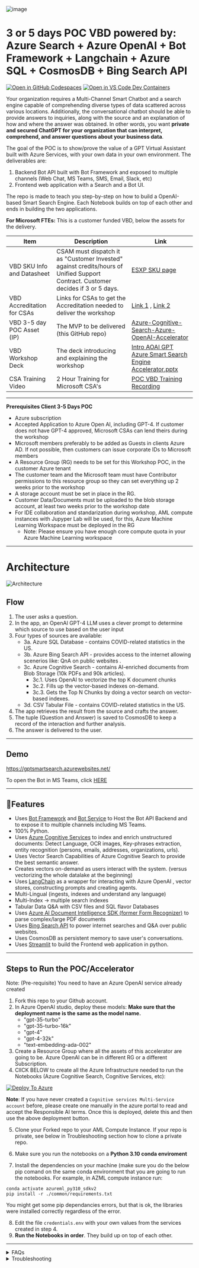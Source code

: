 ![image](https://user-images.githubusercontent.com/113465005/226238596-cc76039e-67c2-46b6-b0bb-35d037ae66e1.png)

# 3 or 5 days POC VBD powered by: Azure Search + Azure OpenAI + Bot Framework + Langchain + Azure SQL + CosmosDB + Bing Search API
[![Open in GitHub Codespaces](https://github.com/codespaces/badge.svg)](https://codespaces.new/MSUSAzureAccelerators/Azure-Cognitive-Search-Azure-OpenAI-Accelerator?quickstart=1)
[![Open in VS Code Dev Containers](https://img.shields.io/static/v1?style=for-the-badge&label=Remote%20-%20Containers&message=Open&color=blue&logo=visualstudiocode)](https://vscode.dev/redirect?url=vscode://ms-vscode-remote.remote-containers/cloneInVolume?url=https://github.com/MSUSAzureAccelerators/Azure-Cognitive-Search-Azure-OpenAI-Accelerator)

Your organization requires a Multi-Channel Smart Chatbot and a search engine capable of comprehending diverse types of data scattered across various locations. Additionally, the conversational chatbot should be able to provide answers to inquiries, along with the source and an explanation of how and where the answer was obtained. In other words, you want **private and secured ChatGPT for your organization that can interpret, comprehend, and answer questions about your business data**.

The goal of the POC is to show/prove the value of a GPT Virtual Assistant built with Azure Services, with your own data in your own environment. The deliverables are:

1. Backend Bot API built with Bot Framework and exposed to multiple channels (Web Chat, MS Teams, SMS, Email, Slack, etc)
2. Frontend web application with a Search and a Bot UI.

The repo is made to teach you step-by-step on how to build a OpenAI-based Smart Search Engine. Each Notebook builds on top of each other and ends in building the two applications.

**For Microsoft FTEs:** This is a customer funded VBD, below the assets for the delivery.

| **Item**                   | **Description**                                                                                                     | **Link**                                                                                                                                                |
|----------------------------|---------------------------------------------------------------------------------------------------------------------|--------------------------------------------------------------------------------------------------------------------------------------------------------|
| VBD SKU Info and Datasheet                   | CSAM must dispatch it as "Customer Invested" against credits/hours of Unified Support Contract. Customer decides if 3 or 5 days.                                      | [ESXP SKU page](https://esxp.microsoft.com/#/omexplanding/services/14486/geo/USA/details/1)                                                                                              |
| VBD Accreditation for CSAs     | Links for CSAs to get the Accreditation needed to deliver the workshop                                                                      | [Link 1](https://learningplayer.microsoft.com/activity/s9261799/launch) , [Link 2](https://learningplayer.microsoft.com/activity/s9264662/launch) |
| VBD 3-5 day POC Asset (IP)  | The MVP to be delivered  (this GitHub repo)                                     | [Azure-Cognitive-Search-Azure-OpenAI-Accelerator](https://github.com/MSUSAzureAccelerators/Azure-Cognitive-Search-Azure-OpenAI-Accelerator)                |
| VBD Workshop Deck          | The deck introducing and explaining the workshop                                                                    | [Intro AOAI GPT Azure Smart Search Engine Accelerator.pptx](https://github.com/MSUSAzureAccelerators/Azure-Cognitive-Search-Azure-OpenAI-Accelerator/blob/main/Intro%20AOAI%20GPT%20Azure%20Smart%20Search%20Engine%20Accelerator.pptx) |
| CSA Training Video         | 2 Hour Training for Microsoft CSA's                                                                    | [POC VBD Training Recording](https://microsoft-my.sharepoint.com/:v:/p/jheseltine/EbxoBjWHJ-NJsnAM3qWXvVQBTK28SW7hgIrn7KaAJ77yaA?e=abiunn) |


---
**Prerequisites Client 3-5 Days POC**
* Azure subscription
* Accepted Application to Azure Open AI, including GPT-4. If customer does not have GPT-4 approved, Microsoft CSAs can lend theirs during the workshop
* Microsoft members preferably to be added as Guests in clients Azure AD. If not possible, then customers can issue corporate IDs to Microsoft members
* A Resource Group (RG)  needs to be set for this Workshop POC, in the customer Azure tenant
* The customer team and the Microsoft team must have Contributor permissions to this resource group so they can set everything up 2 weeks prior to the workshop
* A storage account must be set in place in the RG.
* Customer Data/Documents must be uploaded to the blob storage account, at least two weeks prior to the workshop date
* For IDE collaboration and standarization during workshop, AML compute instances with Jupyper Lab will be used, for this, Azure Machine Learning Workspace must be deployed in the RG
   * Note: Please ensure you have enough core compute quota in your Azure Machine Learning workspace 

---
# Architecture 
![Architecture](./images/GPT-Smart-Search-Architecture.jpg "Architecture")

## Flow
1. The user asks a question.
2. In the app, an OpenAI GPT-4 LLM uses a clever prompt to determine which source to use based on the user input
3. Four types of sources are available:
   * 3a. Azure SQL Database - contains COVID-related statistics in the US.
   * 3b. Azure Bing Search API - provides access to the internet allowing scenerios like: QnA on public websites .
   * 3c. Azure Cognitive Search - contains AI-enriched documents from Blob Storage (10k PDFs and 90k articles).
      * 3c.1. Uses OpenAI to vectorize the top K document chunks
      * 3c.2. Fills up the vector-based indexes on-demand.
      * 3c.3. Gets the Top N Chunks by doing a vector search on vector-based indexes.
   * 3d. CSV Tabular File - contains COVID-related statistics in the US.
4. The app retrieves the result from the source and crafts the answer.
5. The tuple (Question and Answer) is saved to CosmosDB to keep a record of the interaction and further analysis.
6. The answer is delivered to the user.

---
## Demo

https://gptsmartsearch.azurewebsites.net/

To open the Bot in MS Teams, click [HERE](https://teams.microsoft.com/l/chat/0/0?users=28:5d583679-8196-4673-9d77-c294c010bca5)

---

## 🔧**Features**

   - Uses [Bot Framework](https://dev.botframework.com/) and [Bot Service](https://azure.microsoft.com/en-us/products/bot-services/) to Host the Bot API Backend and to expose it to multiple channels including MS Teams.
   - 100% Python.
   - Uses [Azure Cognitive Services](https://azure.microsoft.com/en-us/products/cognitive-services/) to index and enrich unstructured documents: Detect Language, OCR images, Key-phrases extraction, entity recognition (persons, emails, addresses, organizations, urls).
   - Uses Vector Search Capabilities of Azure Cognitive Search to provide the best semantic answer.
   - Creates vectors on-demand as users interact with the system. (versus vectorizing the whole datalake at the beginning)
   - Uses [LangChain](https://langchain.readthedocs.io/en/latest/) as a wrapper for interacting with Azure OpenAI , vector stores, constructing prompts and creating agents.
   - Multi-Lingual (ingests, indexes and understand any language)
   - Multi-Index -> multiple search indexes
   - Tabular Data Q&A with CSV files and SQL flavor Databases
   - Uses [Azure AI Document Intelligence SDK (former Form Recognizer)](https://learn.microsoft.com/en-us/azure/ai-services/document-intelligence/overview?view=doc-intel-3.0.0) to parse complex/large PDF documents
   - Uses [Bing Search API](https://www.microsoft.com/en-us/bing/apis) to power internet searches and Q&A over public websites.
   - Uses CosmosDB as persistent memory to save user's conversations.
   - Uses [Streamlit](https://streamlit.io/) to build the Frontend web application in python.
   

---

## **Steps to Run the POC/Accelerator**

Note: (Pre-requisite) You need to have an Azure OpenAI service already created

1. Fork this repo to your Github account.
2. In Azure OpenAI studio, deploy these models: **Make sure that the deployment name is the same as the model name.**
   - "gpt-35-turbo"
   - "gpt-35-turbo-16k"
   - "gpt-4"
   - "gpt-4-32k"
   - "text-embedding-ada-002"
3. Create a Resource Group where all the assets of this accelerator are going to be. Azure OpenAI can be in different RG or a different Subscription.
4. ClICK BELOW to create all the Azure Infrastructure needed to run the Notebooks (Azure Cognitive Search, Cognitive Services, etc):

[![Deploy To Azure](https://aka.ms/deploytoazurebutton)](https://portal.azure.com/#create/Microsoft.Template/uri/https%3A%2F%2Fraw.githubusercontent.com%2Flapate22%2FAzure-Cognitive-Search-Azure-OpenAI-Accelerator-v2%2Fmain%2Fazuredeploy.json) 

**Note**: If you have never created a `Cognitive services Multi-Service account` before, please create one manually in the azure portal to read and accept the Responsible AI terms. Once this is deployed, delete this and then use the above deployment button.

5. Clone your Forked repo to your AML Compute Instance. If your repo is private, see below in Troubleshooting section how to clone a private repo.

6. Make sure you run the notebooks on a **Python 3.10 conda enviroment**
7. Install the dependencies on your machine (make sure you do the below pip comand on the same conda environment that you are going to run the notebooks. For example, in AZML compute instance run:
```
conda activate azureml_py310_sdkv2
pip install -r ./common/requirements.txt
```

You might get some pip dependancies errors, but that is ok, the libraries were installed correctly regardless of the error.

8. Edit the file `credentials.env` with your own values from the services created in step 4.
9. **Run the Notebooks in order**. They build up on top of each other.

---

<details>

<summary>FAQs</summary>
  
## **FAQs**

1. **Why use Azure Cognitive Search engine to provide the context for the LLM and not fine tune the LLM instead?**

A: Quoting the [OpenAI documentation](https://platform.openai.com/docs/guides/fine-tuning): "GPT-3 has been pre-trained on a vast amount of text from the open internet. When given a prompt with just a few examples, it can often intuit what task you are trying to perform and generate a plausible completion. This is often called "few-shot learning.
Fine-tuning improves on few-shot learning by training on many more examples than can fit in the prompt, letting you achieve better results on a wide number of tasks. Once a model has been fine-tuned, you won't need to provide examples in the prompt anymore. This **saves costs and enables lower-latency requests**"

However, fine-tuning the model requires providing hundreds or thousands of Prompt and Completion tuples, which are essentially query-response samples. The purpose of fine-tuning is not to give the LLM knowledge of the company's data but to provide it with examples so it can perform tasks really well without requiring examples on every prompt.

There are cases where fine-tuning is necessary, such as when the examples contain proprietary data that should not be exposed in prompts or when the language used is highly specialized, as in healthcare, pharmacy, or other industries or use cases where the language used is not commonly found on the internet.
</details>

<details>

<summary>Troubleshooting</summary>
  
## Troubleshooting

Steps to clone a private repo:
- On your Terminal, Paste the text below, substituting in your GitHub email address. [Generate a new SSH key](https://docs.github.com/en/authentication/connecting-to-github-with-ssh/generating-a-new-ssh-key-and-adding-it-to-the-ssh-agent#generating-a-new-ssh-key).
```bash
ssh-keygen -t ed25519 -C "your_email@example.com"
```
- Copy the SSH public key to your clipboard. [Add a new SSH key](https://docs.github.com/en/authentication/connecting-to-github-with-ssh/generating-a-new-ssh-key-and-adding-it-to-the-ssh-agent#generating-a-new-ssh-key).
```bash
cat ~/.ssh/id_ed25519.pub
# Then select and copy the contents of the id_ed25519.pub file
# displayed in the terminal to your clipboard
```
- On GitHub, go to **Settings-> SSH and GPG Keys-> New SSH Key**
- In the "Title" field, add a descriptive label for the new key. "AML Compute". In the "Key" field, paste your public key.
- Clone your private repo
```bash
git clone git@github.com:YOUR-USERNAME/YOUR-REPOSITORY.git
```
</details>


